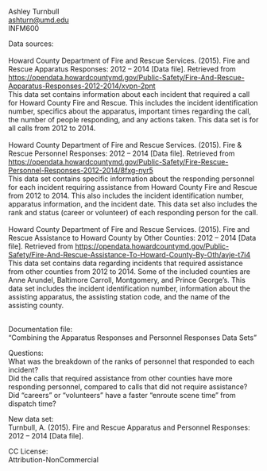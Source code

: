 Ashley Turnbull <br>
ashturn@umd.edu <br>
INFM600

Data sources: <br><br>
Howard County Department of Fire and Rescue Services. (2015). Fire and Rescue Apparatus Responses: 2012 – 2014 [Data file]. Retrieved from https://opendata.howardcountymd.gov/Public-Safety/Fire-And-Rescue-Apparatus-Responses-2012-2014/xvpn-2pnt <br>
This data set contains information about each incident that required a call for Howard County Fire and Rescue.  This includes the incident identification number, specifics about the apparatus, important times regarding the call, the number of people responding, and any actions taken.  This data set is for all calls from 2012 to 2014. <br><br>
Howard County Department of Fire and Rescue Services. (2015). Fire & Rescue Personnel Responses: 2012 – 2014 [Data file]. Retrieved from https://opendata.howardcountymd.gov/Public-Safety/Fire-Rescue-Personnel-Responses-2012-2014/8fxg-nyr5 <br>
This data set contains specific information about the responding personnel for each incident requiring assistance from Howard County Fire and Rescue from 2012 to 2014.  This also includes the incident identification number, apparatus information, and the incident date.  This data set also includes the rank and status (career or volunteer) of each responding person for the call. <br><br>
Howard County Department of Fire and Rescue Services. (2015). Fire and Rescue Assistance to Howard County by Other Counties: 2012 – 2014 [Data file]. Retrieved from https://opendata.howardcountymd.gov/Public-Safety/Fire-And-Rescue-Assistance-To-Howard-County-By-Oth/avje-t7i4 <br>
This data set contains data regarding incidents that required assistance from other counties from 2012 to 2014.  Some of the included counties are Anne Arundel, Baltimore Carroll, Montgomery, and Prince George’s.  This data set includes the incident identification number, information about the assisting apparatus, the assisting station code, and the name of the assisting county. <br><br>


Documentation file:<br>
“Combining the Apparatus Responses and Personnel Responses Data Sets”


Questions:<br>
What was the breakdown of the ranks of personnel that responded to each incident?<br>
Did the calls that required assistance from other counties have more responding personnel, compared to calls that did not require assistance?<br>
Did “careers” or “volunteers” have a faster “enroute scene time” from dispatch time?<br>


New data set: <br>
Turnbull, A. (2015). Fire and Rescue Apparatus and Personnel Responses: 2012 – 2014 [Data file].


CC License: <br>
Attribution-NonCommercial
